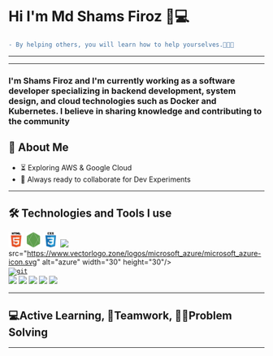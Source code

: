 # Hi I'm  Md Shams Firoz 👋💻
```diff
- By helping others, you will learn how to help yourselves.🤝👨‍💻
```
---


---

### I'm Shams Firoz and I'm currently working as a software developer specializing in backend development, system design, and cloud technologies such as Docker and Kubernetes. I believe in sharing knowledge and contributing to the community
## 🧐 About Me

- ⏳ Exploring  AWS & Google Cloud
- 🚀 Always ready to collaborate for Dev Experiments

-------
## 🛠️ Technologies and Tools I use
<code><a title="HTML 5" href="https://www.w3.org/html/" target="_blank"><img height="30" src="https://raw.githubusercontent.com/devicons/devicon/master/icons/html5/html5-original-wordmark.svg"></a></code>
<code><a title="JavaScript" href="https://developer.mozilla.org/en-US/docs/Web/JavaScript" target="_blank"><img height="30" src="https://raw.githubusercontent.com/devicons/devicon/master/icons/nodejs/nodejs-plain.svg"></a></code>
<code><a title="Cascading Style Sheets" href="https://www.w3.org/Style/CSS/Overview.en.html" target="_blank"><img height="30" src="https://raw.githubusercontent.com/devicons/devicon/master/icons/css3/css3-original-wordmark.svg"></a></code>
<code><a title="ASW" href="https://dotnet.microsoft.com/" target="_blank"><img height="30" src="https://icon-library.com/images/vb-net-icon/vb-net-icon-1.jpg"></a></code>
src="https://www.vectorlogo.zone/logos/microsoft_azure/microsoft_azure-icon.svg" alt="azure" width="30" height="30"/> </a></code>
<code><a title="Git" href="https://git-scm.com/" target="_blank"> <img src="https://www.vectorlogo.zone/logos/git-scm/git-scm-icon.svg" alt="git" width="30" height="30"/> </a></code>
<code><a title="Docker" href="https://www.docker.com/" target="_blank"><img height="30" src="https://www.vectorlogo.zone/logos/docker/docker-icon.svg"></a></code>
<code><a title="Bootstrap" href="https://getbootstrap.com/" target="_blank"><img height="30" src="https://www.vectorlogo.zone/logos/getbootstrap/getbootstrap-icon.svg"></a></code>
<code><a title="AngularJS" href="https://angularjs.org/" target="_blank"><img height="30" src="https://www.vectorlogo.zone/logos/angular/angular-icon.svg"></a></code>
<code><a title="NextJS" href="https://nextjs.org/" target="_blank"><img height="30" src="https://upload.vectorlogo.zone/logos/nextjs/images/271afdac-aad3-4712-89fd-a25f63fd6dd4.svg"></a></code>
<code><a title="Sitecore CMS" href="https://www.sitecore.com/" target="_blank"><img height="30" src="https://wwwsitecorecom.azureedge.net/-/media/sitecoresite/images/global/logo/sitecore-logo.svg?la=en&hash=2134EC93C845A2DAC7C816F011AA5C52"></a></code>

------------------------------
## 💻Active Learning, 🤝Teamwork, 👨‍💻Problem Solving
------------------------------
